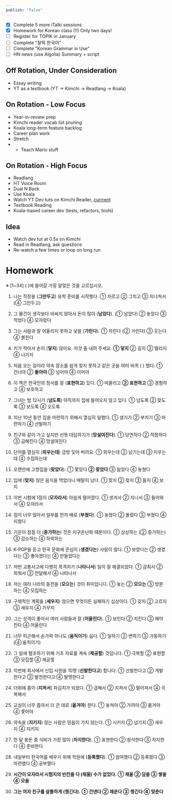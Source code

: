 ```yaml
---
publish: "false"
---
```


- [x] Complete 5 more iTalki sessions
- [x] Homework for Korean class (!!) Only two days!
 - [ ] Register for TOPIK in January
 - [ ] Complete "찰떡 한국어"
 - [ ] Complete "Korean Grammar in Use"
 - [ ] HN news (use Algolia) Summary + script
 
## Off Rotation, Under Consideration

 - Essay writing
 - YT as a textbook (YT -> Kimchi -> Readlang -> Koala)
## On Rotation - Low Focus
- Year-in-review prep
 - Kimchi reader vocab list pruning
 - Koala long-term feature backlog
 - Career plan work
 - Stretch
 - - Teach Mario stuff

## On Rotation - High Focus

 - Readlang
 - HT Voice Room
 - Dual N Back
 - Use Koala
 - Watch YT Dev tuts on Kimchi Reader, [currrent](https://youtu.be/Gt40VneLdX4?si=xR9p3EotN7Gy6sHm)
 - Textbook Reading
 -  Koala-based career dev (tests, refactors, tools)
## Idea
 - Watch dev tut at 0.5x on Kimchi
 - Read in Readlang, ask questions
 - Re-watch a few times or loop on long run
# Homework
※ [1~34] ( )에 들어갈 가장 알맞은 것을 고르십시오.

1. 나는 직장을 (**그만두고**) 유학 준비를 시작했다.
① 자르고 ② 그치고 ③ 지나쳐서 (④ 그만두고)

2. 그 물건이 생각보다 비싸지 않아서 돈이 많이 (**남았다**).
(① 남았다) ② 놓았다 ③ 적었다 ④ 모자랐다

3. 그는 사람과 잘 어울리지 못하고 낯을 (**가린다**).
① 차린다 (② 가린다) ③ 웃는다 ④ 붉힌다

4. 키가 작아서 손이 (**닿지**) 않아요. 저것 좀 내려 주세요.
**① 닿지** ② 길지 ③ 떨리지 ④ 나가지

5. 처음 오는 길이라 약속 장소를 쉽게 찾지 못하고 같은 곳을 여러 바퀴 ( ) 했다.
① 건너야 ② **돌아야** ③ 넘어야 ④ 이어야

6. 이 책은 한국인의 정서를 잘 (**표현하고**) 있다.
① 떠올리고 **② 표현하고** ③ 경험하고 ④ 보호하고

7. 그녀는 밤 12시가 (**넘도록**) 아직까지 집에 들어오지 않고 있다.
① 넘도록 ② 맞도록 ③ 보도록 ④ 오도록

8. 지난 10년 동안 집을 마련하기 위해서 열심히 일했다.
① 생기기 ② 부치기 ③ 마련하기 ④ 선발하기

9. 친구와 같이 가고 싶지만 선뜻 대답하기가 (**망설여진다**).
① 당연하다 ② 적합하다 ③ 급해진다 ④ 망설여진다

10. 단어를 열심히 (**외우는데**) 금방 잊어 버려요.
① 외우는데 ② 남기는데 ③ 지우는데 ④ 수집하는데

11. 오랜만에 고향집을 (**찾았다**).
① 쫓았다 **② 찾았다** ③ 잃었다 ④ 놓쳤다

12. 입에 (**맞지**) 않은 음식을 먹었더니 배탈이 났다.
① 맞지 ② 찾지 ③ 들지 ④ 보지

13. 이번 시험에 1점이 (**모자라서**) 아쉽게 떨어졌다.
① 생겨서 ② 지나서 ③ 들어와서 ④ 모자라서

14. 짐이 너무 많아서 일부를 먼저 배로 (**부쳤다**).
① 놓쳤다 ② 돌렸다 ③ 부쳤다 ④ 지웠다
  
1. 기온이 점점 더 (**증가하는**) 것은 지구온난화 때문이다.
① 상상하는 (② 증가하는) ③ 감소하는 ④ 하락하는

16. K-POP을 듣고 한국 문화에 관심이 (**생겼다는**) 사람이 많다.
① 보였다는 ② 생겼다는 ③ 좋아졌다는 ④ 만들었다는
  
1. 저번 교통사고에 다행히 목격자가 (**나타나서**) 일이 잘 해결되었다.
① 감춰서 ② 외워서 ③ 전달해서 ④ 나타나서

18. 저는 여러 나라의 동전을 (**모으는**) 것이 취미입니다.
① 놓는 ② **모으는** ③ 방문하는 ④ 모집하는
  
19. 구체적인 계획을 (**세우지**) 않으면 무엇이든 실패하기 십상이다.
① 갖지 ② 고르지 ③ 세우지 ④ 가꾸지

20. 그는 성격이 좋아서 여러 사람들과 잘 (**어울린다**).
① 보인다 ② 지킨다 ③ 헤어진다 ④ 어울린다

21. 너무 피곤해서 손가락 하나도 (**움직이기**) 싫다.
① 일하기 ② 변하기 ③ 가동하기 (④ 움직이기)

1. 그 일에 협조하기 위해 기초 자료를 계속 (**제공할**) 것입니다.
① 극복할 ② 표현할 ③ 모집할 ④ 제공할

23. 이번에 회사에서 신입 사원을 10명 (**선발한다고**) 합니다.
① 선발한다고 ② 개발한다고 ③ 발전한다고 ④ 발명한다고

24. 더위에 몸이 (**지쳐서**) 파김치가 되었다.
① 급해서 ② 지쳐서 ③ 떨어져서 ④ 극복해서

25. 교실이 너무 좁아서 더 큰 데로 (**옮겨야**) 한다.
① 놓쳐야 ② 가려야 ③ 옮겨야 ④ 쫓아야

26. 약속을 (**지키지**) 않는 사람은 믿음이 가지 않는다.
① 시키지 ② 넘기지 ③ 세우지 ④ 지키지

27. 한 달 용돈 중 식비가 가장 많이 (**차지한다**).
① 표현한다 ② 참석한다 ③ 차지한다 ④ 준비한다

28. 내일부터 한국어를 배우기 위해 학원에 (**등록했다**).
① 참여했다 ② 등록했다 ③ 마련했다 ④ 공부했다

29. **시간이 모자라서 시험지의 빈칸을 다 (채울) 수가 없었다.**
**① 채울 ② 담을 ③ 쌓을 ④ 모을**

30. **그는 여자 친구를 살뜰하게 (챙긴다).**
**① 건넨다 ② 채운다 ③ 챙긴다 ④ 맞춘다**
